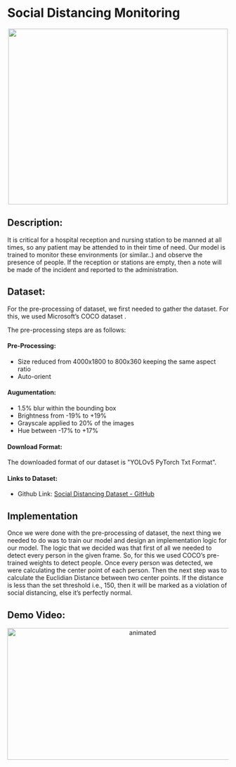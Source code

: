 # Social Distancing Monitoring

<p align="center">
  <img src="https://github.com/HxnDev/HospitalAid/blob/main/Features/Social%20Distancing%20Monitoring/Extras/social-distancing-detector-using-tensorflow-object-detection-model.jpg" width=500 height=400>
</p>

## Description:
It is critical for a hospital reception and nursing station to be manned at all times, so any patient may be attended to in their time of need. Our model is trained to monitor these environments (or similar..) and observe the presence of people. If the reception or stations are empty, then a note will be made of the incident and reported to the administration.

## Dataset:
For the pre-processing of dataset, we first needed to gather the dataset. For this, we used Microsoft’s COCO dataset . 

The pre-processing steps are as follows:

#### Pre-Processing:
- Size reduced from 4000x1800 to 800x360 keeping the same aspect ratio
- Auto-orient
#### Augumentation:
- 1.5% blur within the bounding box
- Brightness from -19% to +19%
- Grayscale applied to 20% of the images
- Hue between -17% to +17%


#### Download Format:
The downloaded format of our dataset is "YOLOv5 PyTorch Txt Format".

#### Links to Dataset:
- Github Link: [Social Distancing Dataset - GitHub](https://github.com/HxnDev/HospitalAid/tree/main/Features/Social%20Distancing%20Monitoring/Dataset)

## Implementation
Once we were done with the pre-processing of dataset, the next thing we needed to do was to train our model and design an implementation logic for our model. The logic that we decided was that first of all we needed to detect every person in the given frame. So, for this we used COCO’s pre-trained weights to detect people. Once every person was detected, we were calculating the center point of each person. Then the next step was to calculate the Euclidian Distance between two center points. If the distance is less than the set threshold i.e., 150, then it will be marked as a violation of social distancing, else it’s perfectly normal.

## Demo Video:
<p align="center">
  <img src="https://github.com/HxnDev/HospitalAid/blob/main/Features/Social%20Distancing%20Monitoring/Extras/social_distancing.gif" alt="animated" width=600 height=300>
</p>
